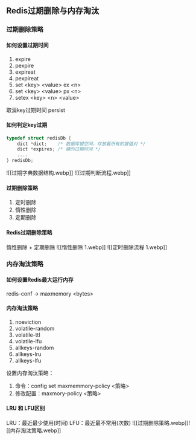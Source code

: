 ## Redis过期删除与内存淘汰
### 过期删除策略
#### 如何设置过期时间
1. expire
2. pexpire
3. expireat
4. pexpireat
5. set \<key> \<value> ex \<n>
6. set \<key> \<value> px \<n>
7. setex \<key> \<n> \<value>

取消key过期时间
persist

#### 如何判定key过期
``` C
typedef struct redisDb {
    dict *dict;    /* 数据库键空间，存放着所有的键值对 */
    dict *expires; /* 键的过期时间 */
    ....
} redisDb;
```
![[过期字典数据结构.webp]]
![[过期判断流程.webp]]
#### 过期删除策略
1. 定时删除
2. 惰性删除
3. 定期删除
#### Redis过期删除策略
惰性删除 + 定期删除
![[惰性删除 1.webp]]
![[定时删除流程 1.webp]]
### 内存淘汰策略
#### 如何设置Redis最大运行内存
redis-conf -> maxmemory \<bytes>
#### 内存淘汰策略
1. noeviction
2. volatile-random
3. volatile-ttl
4. volatile-lfu
5. allkeys-random
6. allkeys-lru
7. allkeys-lfu

设置内存淘汰策略：
1. 命令：config set maxmemmory-policy <策略>
2. 修改配置：maxmory-policy <策略>
#### LRU 和 LFU区别
LRU：最近最少使用(时间)
LFU：最近最不常用(次数)
![[过期删除策略.webp]]![[内存淘汰策略.webp]]